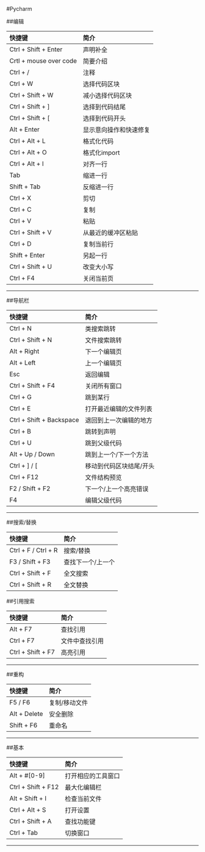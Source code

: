 #Pycharm

##编辑

|快捷键|简介|
|:---|:---|
|Ctrl + Shift + Enter|声明补全|
|Crtl + mouse over code|简要介绍|
|Ctrl + /|注释|
|Ctrl + W|选择代码区块|
|Ctrl + Shift + W|减小选择代码区块|
|Ctrl + Shift + ]| 选择到代码结尾|
|Ctrl + Shift + [| 选择到代码开头|
|Alt + Enter| 显示意向操作和快速修复|
|Ctrl + Alt + L|格式化代码|
|Ctrl + Alt + O|格式化import|
|Ctrl + Alt + I| 对齐一行|
|Tab| 缩进一行|
|Shift + Tab| 反缩进一行|
|Ctrl + X| 剪切|
|Ctrl + C|复制|
|Ctrl + V| 粘贴|
|Ctrl + Shift + V| 从最近的缓冲区粘贴|
|Ctrl + D| 复制当前行|
|Shift + Enter| 另起一行|
|Ctrl + Shift + U| 改变大小写|
|Ctrl + F4| 关闭当前页|

---

##导航栏

|快捷键|简介|
|:---|:---|
|Ctrl + N| 类搜索跳转|
|Ctrl + Shift + N| 文件搜索跳转|
|Alt + Right| 下一个编辑页|
|Alt + Left| 上一个编辑页|
|Esc |返回编辑|
|Ctrl + Shift + F4| 关闭所有窗口|
|Ctrl + G| 跳到某行|
|Ctrl + E| 打开最近编辑的文件列表|
|Ctrl + Shift + Backspace| 退回到上一次编辑的地方|
|Ctrl + B| 跳转到声明|
|Ctrl + U| 跳到父级代码|
|Alt + Up / Down| 跳到上一个/下一个方法|
|Ctrl + ] / [| 移动到代码区块结尾/开头|
|Ctrl + F12| 文件结构预览|
|F2 / Shift + F2| 下一个/上一个高亮错误|
|F4| 编辑父级代码|

---

##搜索/替换

|快捷键|简介|
|:---|:---|
|Ctrl + F / Ctrl + R| 搜索/替换|
|F3 / Shift + F3| 查找下一个/上一个|
|Ctrl + Shift + F| 全文搜索|
|Ctrl + Shift + R| 全文替换|


##引用搜索

|快捷键|简介|
|:---|:---|
|Alt + F7| 查找引用|
|Ctrl + F7| 文件中查找引用|
|Ctrl + Shift + F7| 高亮引用|

---

##重构

|快捷键|简介|
|:---|:---|
|F5 / F6| 复制/移动文件|
|Alt + Delete| 安全删除|
|Shift + F6| 重命名|

---

##基本

|快捷键|简介|
|:---|:---|
|Alt + #[0-9]| 打开相应的工具窗口|
|Ctrl + Shift + F12| 最大化编辑栏|
|Alt + Shift + I| 检查当前文件|
|Ctrl + Alt + S| 打开设置|
|Ctrl + Shift + A| 查找功能键|
|Ctrl + Tab| 切换窗口|

---
